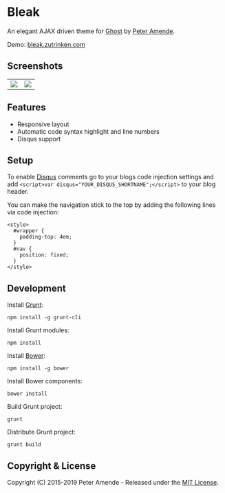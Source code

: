 # Bleak

An elegant AJAX driven theme for [Ghost](https://github.com/tryghost/ghost/) by [Peter Amende](https://zutrinken.com/).

Demo: [bleak.zutrinken.com](https://bleak.zutrinken.com/)

## Screenshots

<table>
<tr>
<td valign="top">
<img src="https://raw.githubusercontent.com/zutrinken/bleak/master/src/screenshot-desktop.jpg" />
</td>
<td valign="top">
<img src="https://raw.githubusercontent.com/zutrinken/bleak/master/src/screenshot-mobile.jpg" />
</td>
</tr>
</table>

## Features

* Responsive layout
* Automatic code syntax highlight and line numbers
* Disqus support

## Setup

To enable [Disqus](https://disqus.com/) comments go to your blogs code injection settings and add `<script>var disqus="YOUR_DISQUS_SHORTNAME";</script>` to your blog header.

You can make the navigation stick to the top by adding the following lines via code injection:

```
<style>
  #wrapper {
    padding-top: 4em;
  }
  #nav {
    position: fixed;
  }
</style>
```

## Development

Install [Grunt](http://gruntjs.com/getting-started/):

	npm install -g grunt-cli

Install Grunt modules:

	npm install

Install [Bower](https://bower.io):

	npm install -g bower

Install Bower components:

	bower install

Build Grunt project:

	grunt

Distribute Grunt project:

	grunt build

## Copyright & License

Copyright (C) 2015-2019 Peter Amende - Released under the [MIT License](https://github.com/zutrinken/bleak/blob/master/LICENSE).
